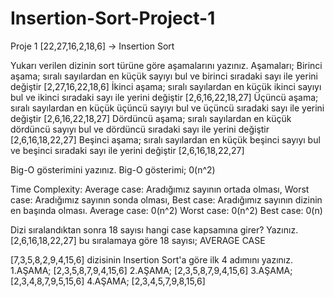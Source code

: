 # Insertion-Sort-Project-1
Proje 1
[22,27,16,2,18,6] -> Insertion Sort

Yukarı verilen dizinin sort türüne göre aşamalarını yazınız.
  Aşamaları;
  Birinci aşama; sıralı sayılardan en küçük sayıyı bul ve birinci sıradaki sayı ile yerini değiştir
[2,27,16,22,18,6]
  İkinci aşama; sıralı sayılardan en küçük ikinci sayıyı bul ve ikinci sıradaki sayı ile yerini değiştir
[2,6,16,22,18,27]
  Üçüncü aşama; sıralı sayılardan en küçük üçüncü sayıyı bul ve üçüncü sıradaki sayı ile yerini değiştir
[2,6,16,22,18,27]
  Dördüncü aşama; sıralı sayılardan en küçük dördüncü sayıyı bul ve dördüncü sıradaki sayı ile yerini değiştir
[2,6,16,18,22,27]
  Beşinci aşama; sıralı sayılardan en küçük beşinci sayıyı bul ve beşinci sıradaki sayı ile yerini değiştir
[2,6,16,18,22,27]


Big-O gösterimini yazınız.
  Big-O gösterimi;
0(n^2)

Time Complexity: 
  Average case: Aradığımız sayının ortada olması,
  Worst case: Aradığımız sayının sonda olması, 
  Best case: Aradığımız sayının dizinin en başında olması.
Average case: 0(n^2)
Worst case: 0(n^2)
Best case: 0(n)


Dizi sıralandıktan sonra 18 sayısı hangi case kapsamına girer? Yazınız.
  [2,6,16,18,22,27] bu sıralamaya göre 18 sayısı; 
AVERAGE CASE


[7,3,5,8,2,9,4,15,6] dizisinin Insertion Sort'a göre ilk 4 adımını yazınız.
1.AŞAMA; [2,3,5,8,7,9,4,15,6]
2.AŞAMA; [2,3,5,8,7,9,4,15,6]
3.AŞAMA; [2,3,4,8,7,9,5,15,6]
4.AŞAMA; [2,3,4,5,7,9,8,15,6]
